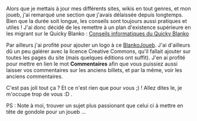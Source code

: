Alors que je mettais à jour mes différents sites, wikis en tout genres, et mon joueb, j'ai remarqué une section que j'avais délaissée depuis longtemps. Bien que la durée soit longue, les conseils sont toujours aussi pratiques et utiles ! J'ai donc décidé de les remettre à un plan d'existence supérieure en les migrant sur le Quicky Blanko : [Conseils informatiques du Quicky Blanko](http://blankoworld.homelinux.com/wiki/doku.php?id=informatique:conseils "Se rendre à la rubrique Conseils Informatiques du Quicky Blanko")

Par ailleurs j'ai profité pour ajouter un logo à ce [BlankoJoueb](http://blanko.free.fr${BLOG_URL}/ "Ici"). J'ai d'ailleurs dû un peu galérer avec la licence Creative Commons, qu'il fallait ajouter sur toutes les pages du site (mais quelques éditions ont suffit). J'en ai profité pour mettre en lien le mot **Commentaires** afin que vous puissiez aussi laisser vos commentaires sur les anciens billets, et par la même, voir les anciens commentaires.

C'est pas joli tout ça ?  Et ce n'est rien que pour vous ;) ! Allez dites le, je m'occupe trop de vous :D .

PS : Note à moi, trouver un sujet plus passionant que celui ci à mettre en tête de gondole pour un joueb ...

